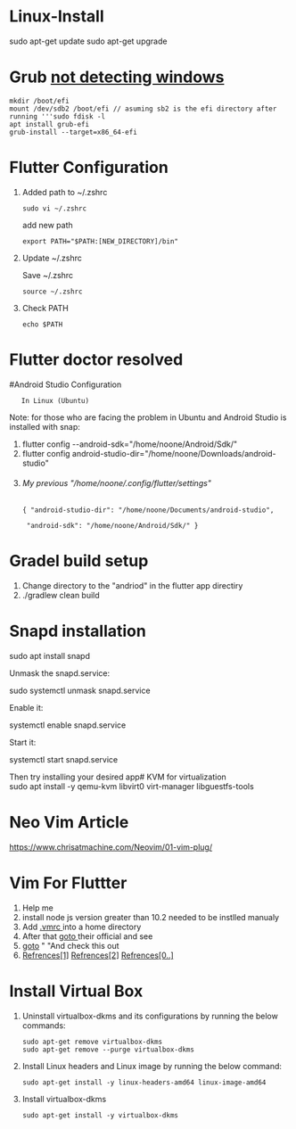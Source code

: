 # Linux-Install
  sudo apt-get update
  sudo apt-get upgrade

#  Grub <a href='https://www.linuxquestions.org/questions/linux-software-2/update-grub-cannot-find-windows-10-a-4175673231/'>not detecting windows</a>
<pre><code>mkdir /boot/efi
mount /dev/sdb2 /boot/efi // asuming sb2 is the efi directory after running '''sudo fdisk -l
apt install grub-efi
grub-install --target=x86_64-efi</code></pre>

# Flutter Configuration

<ol>
<li><p>Added path to ~/.zshrc  </p>

<p><code>sudo vi ~/.zshrc</code></p>

<p>add new path </p>

<pre class="lang-sh s-code-block hljs bash"><code><span class="hljs-built_in">export</span> PATH=<span class="hljs-string">"<span class="hljs-variable">$PATH</span>:[NEW_DIRECTORY]/bin"</span>
</code></pre></li>
<li><p>Update ~/.zshrc </p>

<p>Save ~/.zshrc  </p>

<p><code>source ~/.zshrc</code></p></li>
<li><p>Check PATH</p>

<p><code>echo $PATH</code></p></li>
</ol>


# Flutter doctor resolved
#Android Studio Configuration
       
       In Linux (Ubuntu)

Note: for those who are facing the problem in Ubuntu and Android Studio is installed with snap:
 <ol>
      <li> flutter config --android-sdk="/home/noone/Android/Sdk/"</li>
      <li> flutter config android-studio-dir="/home/noone/Downloads/android-studio"</li>
      <li><h6> My previous "/home/noone/.config/flutter/settings"</h6>
           <p><code>{ "android-studio-dir": "/home/noone/Documents/android-studio",</code></p>
           <p><code> "android-sdk": "/home/noone/Android/Sdk/" }</code></p></li>
 </ol>
      
  
    
    
      

      
# Gradel build setup
<ol>
<li>Change directory to the "andriod" in the flutter app directiry  </li>  
<li>./gradlew clean build  </li>
</ol>



# Snapd installation
sudo apt install snapd   


  Unmask the snapd.service:

sudo systemctl unmask snapd.service

  Enable it:

systemctl enable snapd.service

  Start it:

systemctl start snapd.service

  Then try installing your desired app# KVM for virtualization<br>
sudo apt install -y qemu-kvm libvirt0 virt-manager libguestfs-tools
# Neo Vim Article
https://www.chrisatmachine.com/Neovim/01-vim-plug/


# Vim For Fluttter
<ol>
<li>Help me  </li>
  <li>install node js version greater than 10.2 needed to be instlled manualy </li>
  <li>Add <a href="https://github.com/NomansKO/Linux-Install/blob/main/vimrc%20default">.vmrc </a> into a home directory</li>
  <li>After that <a href="https://github.com/NomansKO/coc.nvim">goto </a> their official and see </li>
  <li> <a href="https://dev.to/tavanarad/vim-as-a-flutter-ide-4p16"> goto</a> " "And check this out </li>  
  <li> <a href="https://www.digitalocean.com/community/tutorials/how-to-use-vundle-to-manage-vim-plugins-on-a-linux-vps"> Refrences[1]</a> 
        <a href="https://www.youtube.com/watch?v=gnupOrSEikQ&t=1s"> Refrences[2]</a> 
         <a href="https://ww"> Refrences[0..]</a> 
  </li> 
</ol>

# Install Virtual Box
<ol>
<li><p>Uninstall virtualbox-dkms and its configurations by running the below commands:</p>

<pre><code>sudo apt-get remove virtualbox-dkms
sudo apt-get remove --purge virtualbox-dkms
</code></pre></li>
<li><p>Install Linux headers and Linux image by running the below command:</p>

<pre><code>sudo apt-get install -y linux-headers-amd64 linux-image-amd64
</code></pre></li>
<li><p>Install virtualbox-dkms </p>

<pre><code>sudo apt-get install -y virtualbox-dkms
</code></pre></li>
</ol>
